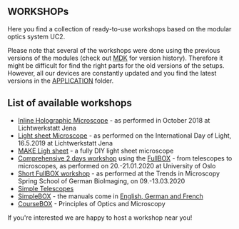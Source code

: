 ## WORKSHOPs
Here you find a collection of ready-to-use workshops based on the modular optics system UC2.

Please note that several of the workshops were done using the previous versions of the modules (check out [MDK](../MDK) for version history). Therefore it might be difficult for find the right parts for the old versions of the setups. However, all our devices are constantly updated and you find the latest versions in the [APPLICATION](../APPLICATIONS) folder. 

## List of available workshops
* [Inline Holographic Microscope](./INLINE-HOLOGRAMM) - as performed in October 2018 at Lichtwerkstatt Jena
* [Light sheet Microscope](./LIGHTSHEET) - as performed on the International Day of Light, 16.5.2019 at Lichtwerkstatt Jena
* [MAKE Ligh sheet](./MAKE_LIGHT_SHEET) - a fully DIY light sheet microscope
* [Comprehensive 2 days workshop](./OSLO) using the [FullBOX](../TheBOX/FullBOX) - from telescopes to microscopes, as performed on 20.-21.01.2020 at University of Oslo
* [Short FullBOX workshop](./TiM2020) - as performed at the Trends in Microscopy Spring School of German BioImaging, on 09.-13.03.2020
* [Simple Telescopes](../APPLICATIONS/APP_SIMPLE-Telescope)
* [SimpleBOX](../TheBOX/SimpleBOX) - the manuals come in [English, German and French](../TheBOX/SimpleBOX/DOCUMENTS)
* [CourseBOX](../TheBOX/CourseBOX) - Principles of Optics and Microscopy


If you're interested we are happy to host a workshop near you!
